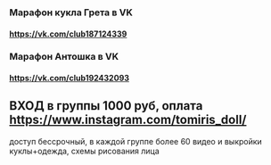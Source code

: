 ### Марафон кукла Грета в VK
#### https://vk.com/club187124339
### Марафон Антошка в VK
#### https://vk.com/club192432093
## ВХОД в группы 1000 руб, оплата https://www.instagram.com/tomiris_doll/
доступ бессрочный,  в каждой группе более 60 видео и выкройки куклы+одежда, схемы рисования лица
